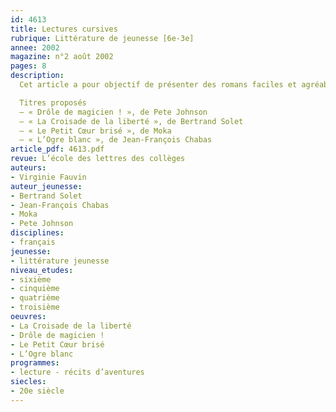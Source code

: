 ```yaml
---
id: 4613
title: Lectures cursives
rubrique: Littérature de jeunesse [6e-3e] 
annee: 2002
magazine: n°2 août 2002
pages: 8
description:
  Cet article a pour objectif de présenter des romans faciles et agréables à lire pour les élèves. Le choix des titres se fait selon deux critères – le plaisir que les collégiens peuvent tirer de la lecture et la qualité des œuvres.

  Titres proposés
  – « Drôle de magicien ! », de Pete Johnson
  – « La Croisade de la liberté », de Bertrand Solet
  – « Le Petit Cœur brisé », de Moka
  – « L’Ogre blanc », de Jean-François Chabas
article_pdf: 4613.pdf
revue: L’école des lettres des collèges
auteurs:
- Virginie Fauvin
auteur_jeunesse:
- Bertrand Solet
- Jean-François Chabas
- Moka
- Pete Johnson
disciplines:
- français
jeunesse:
- littérature jeunesse
niveau_etudes:
- sixième
- cinquième
- quatrième
- troisième
oeuvres:
- La Croisade de la liberté
- Drôle de magicien !
- Le Petit Cœur brisé
- L’Ogre blanc
programmes:
- lecture - récits d’aventures
siecles:
- 20e siècle
---
```

